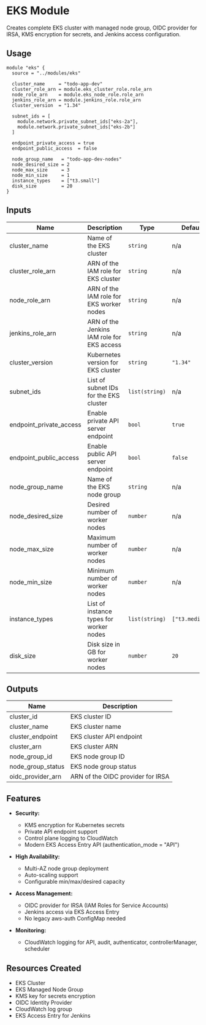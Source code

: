 # EKS Module

Creates complete EKS cluster with managed node group, OIDC provider for IRSA, KMS encryption for secrets, and Jenkins access configuration.

## Usage

```hcl
module "eks" {
  source = "../modules/eks"

  cluster_name     = "todo-app-dev"
  cluster_role_arn = module.eks_cluster_role.role_arn
  node_role_arn    = module.eks_node_role.role_arn
  jenkins_role_arn = module.jenkins_role.role_arn
  cluster_version  = "1.34"
  
  subnet_ids = [
    module.network.private_subnet_ids["eks-2a"],
    module.network.private_subnet_ids["eks-2b"]
  ]
  
  endpoint_private_access = true
  endpoint_public_access  = false
  
  node_group_name   = "todo-app-dev-nodes"
  node_desired_size = 2
  node_max_size     = 3
  node_min_size     = 1
  instance_types    = ["t3.small"]
  disk_size         = 20
}
```

## Inputs

| Name | Description | Type | Default | Required |
|------|-------------|------|---------|:--------:|
| cluster_name | Name of the EKS cluster | `string` | n/a | yes |
| cluster_role_arn | ARN of the IAM role for EKS cluster | `string` | n/a | yes |
| node_role_arn | ARN of the IAM role for EKS worker nodes | `string` | n/a | yes |
| jenkins_role_arn | ARN of the Jenkins IAM role for EKS access | `string` | n/a | yes |
| cluster_version | Kubernetes version for EKS cluster | `string` | `"1.34"` | no |
| subnet_ids | List of subnet IDs for the EKS cluster | `list(string)` | n/a | yes |
| endpoint_private_access | Enable private API server endpoint | `bool` | `true` | no |
| endpoint_public_access | Enable public API server endpoint | `bool` | `false` | no |
| node_group_name | Name of the EKS node group | `string` | n/a | yes |
| node_desired_size | Desired number of worker nodes | `number` | n/a | yes |
| node_max_size | Maximum number of worker nodes | `number` | n/a | yes |
| node_min_size | Minimum number of worker nodes | `number` | n/a | yes |
| instance_types | List of instance types for worker nodes | `list(string)` | `["t3.medium"]` | no |
| disk_size | Disk size in GB for worker nodes | `number` | `20` | no |

## Outputs

| Name | Description |
|------|-------------|
| cluster_id | EKS cluster ID |
| cluster_name | EKS cluster name |
| cluster_endpoint | EKS cluster API endpoint |
| cluster_arn | EKS cluster ARN |
| node_group_id | EKS node group ID |
| node_group_status | EKS node group status |
| oidc_provider_arn | ARN of the OIDC provider for IRSA |

## Features

- **Security:**
  - KMS encryption for Kubernetes secrets
  - Private API endpoint support
  - Control plane logging to CloudWatch
  - Modern EKS Access Entry API (authentication_mode = "API")

- **High Availability:**
  - Multi-AZ node group deployment
  - Auto-scaling support
  - Configurable min/max/desired capacity

- **Access Management:**
  - OIDC provider for IRSA (IAM Roles for Service Accounts)
  - Jenkins access via EKS Access Entry
  - No legacy aws-auth ConfigMap needed

- **Monitoring:**
  - CloudWatch logging for API, audit, authenticator, controllerManager, scheduler

## Resources Created

- EKS Cluster
- EKS Managed Node Group
- KMS key for secrets encryption
- OIDC Identity Provider
- CloudWatch log group
- EKS Access Entry for Jenkins
